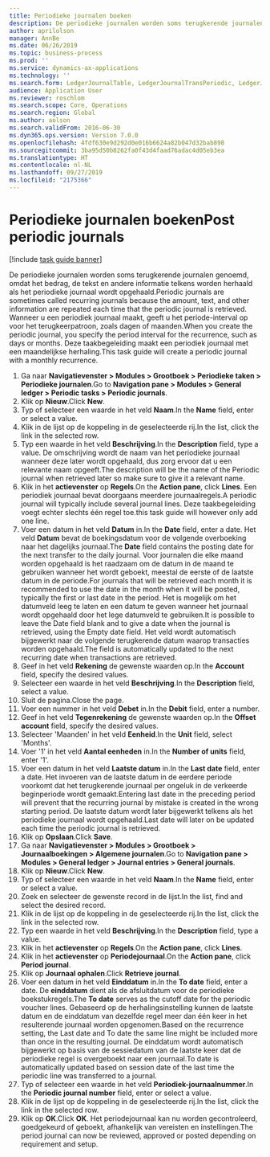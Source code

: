 ```yaml
---
title: Periodieke journalen boeken
description: De periodieke journalen worden soms terugkerende journalen genoemd, omdat het bedrag, de tekst en andere informatie telkens worden herhaald als het periodieke journaal wordt opgehaald.
author: aprilolson
manager: AnnBe
ms.date: 06/26/2019
ms.topic: business-process
ms.prod: ''
ms.service: dynamics-ax-applications
ms.technology: ''
ms.search.form: LedgerJournalTable, LedgerJournalTransPeriodic, LedgerJournalTransDaily
audience: Application User
ms.reviewer: roschlom
ms.search.scope: Core, Operations
ms.search.region: Global
ms.author: aolson
ms.search.validFrom: 2016-06-30
ms.dyn365.ops.version: Version 7.0.0
ms.openlocfilehash: 4fdf630e9d292d0e016b6624a82b047d32bab898
ms.sourcegitcommit: 3ba95d50b8262fa0f43d4faad76adac4d05eb3ea
ms.translationtype: HT
ms.contentlocale: nl-NL
ms.lasthandoff: 09/27/2019
ms.locfileid: "2175366"
---
```

# <a name="post-periodic-journals"></a><span data-ttu-id="c86bf-103">Periodieke journalen boeken</span><span class="sxs-lookup"><span data-stu-id="c86bf-103">Post periodic journals</span></span>

[!include [task guide banner](../../includes/task-guide-banner.md)]

<span data-ttu-id="c86bf-104">De periodieke journalen worden soms terugkerende journalen genoemd, omdat het bedrag, de tekst en andere informatie telkens worden herhaald als het periodieke journaal wordt opgehaald.</span><span class="sxs-lookup"><span data-stu-id="c86bf-104">Periodic journals are sometimes called recurring journals because the amount, text, and other information are repeated each time that the periodic journal is retrieved.</span></span> <span data-ttu-id="c86bf-105">Wanneer u een periodiek journaal maakt, geeft u het periode-interval op voor het terugkeerpatroon, zoals dagen of maanden.</span><span class="sxs-lookup"><span data-stu-id="c86bf-105">When you create the periodic journal, you specify the period interval for the recurrence, such as days or months.</span></span> <span data-ttu-id="c86bf-106">Deze taakbegeleiding maakt een periodiek journaal met een maandelijkse herhaling.</span><span class="sxs-lookup"><span data-stu-id="c86bf-106">This task guide will create a periodic journal with a monthly recurrence.</span></span>

1. <span data-ttu-id="c86bf-107">Ga naar **Navigatievenster > Modules > Grootboek > Periodieke taken > Periodieke journalen**.</span><span class="sxs-lookup"><span data-stu-id="c86bf-107">Go to **Navigation pane > Modules > General ledger > Periodic tasks > Periodic journals**.</span></span>
2. <span data-ttu-id="c86bf-108">Klik op **Nieuw**.</span><span class="sxs-lookup"><span data-stu-id="c86bf-108">Click **New**.</span></span>
3. <span data-ttu-id="c86bf-109">Typ of selecteer een waarde in het veld **Naam**.</span><span class="sxs-lookup"><span data-stu-id="c86bf-109">In the **Name** field, enter or select a value.</span></span>
4. <span data-ttu-id="c86bf-110">Klik in de lijst op de koppeling in de geselecteerde rij.</span><span class="sxs-lookup"><span data-stu-id="c86bf-110">In the list, click the link in the selected row.</span></span>
5. <span data-ttu-id="c86bf-111">Typ een waarde in het veld **Beschrijving**.</span><span class="sxs-lookup"><span data-stu-id="c86bf-111">In the **Description** field, type a value.</span></span> <span data-ttu-id="c86bf-112">De omschrijving wordt de naam van het periodieke journaal wanneer deze later wordt opgehaald, dus zorg ervoor dat u een relevante naam opgeeft.</span><span class="sxs-lookup"><span data-stu-id="c86bf-112">The description will be the name of the Periodic journal when retrieved later so make sure to give it a relevant name.</span></span>
6. <span data-ttu-id="c86bf-113">Klik in het **actievenster** op **Regels**.</span><span class="sxs-lookup"><span data-stu-id="c86bf-113">On the **Action pane**, click **Lines**.</span></span> <span data-ttu-id="c86bf-114">Een periodiek journaal bevat doorgaans meerdere journaalregels.</span><span class="sxs-lookup"><span data-stu-id="c86bf-114">A periodic journal will typically include several journal lines.</span></span> <span data-ttu-id="c86bf-115">Deze taakbegeleiding voegt echter slechts één regel toe.</span><span class="sxs-lookup"><span data-stu-id="c86bf-115">this task guide will however only add one line.</span></span>
7. <span data-ttu-id="c86bf-116">Voer een datum in het veld **Datum** in.</span><span class="sxs-lookup"><span data-stu-id="c86bf-116">In the **Date** field, enter a date.</span></span> <span data-ttu-id="c86bf-117">Het veld **Datum** bevat de boekingsdatum voor de volgende overboeking naar het dagelijks journaal.</span><span class="sxs-lookup"><span data-stu-id="c86bf-117">The **Date** field contains the posting date for the next transfer to the daily journal.</span></span> <span data-ttu-id="c86bf-118">Voor journalen die elke maand worden opgehaald is het raadzaam om de datum in de maand te gebruiken wanneer het wordt geboekt, meestal de eerste of de laatste datum in de periode.</span><span class="sxs-lookup"><span data-stu-id="c86bf-118">For journals that will be retrieved each month it is recommended to use the date in the month when it will be posted, typically the first or last date in the period.</span></span> <span data-ttu-id="c86bf-119">Het is mogelijk om het datumveld leeg te laten en een datum te geven wanneer het journaal wordt opgehaald door het lege datumveld te gebruiken.</span><span class="sxs-lookup"><span data-stu-id="c86bf-119">It is possible to leave the Date field blank and to give a date when the journal is retrieved, using the Empty date field.</span></span> <span data-ttu-id="c86bf-120">Het veld wordt automatisch bijgewerkt naar de volgende terugkerende datum waarop transacties worden opgehaald.</span><span class="sxs-lookup"><span data-stu-id="c86bf-120">The field is automatically updated to the next recurring date when transactions are retrieved.</span></span> 
8. <span data-ttu-id="c86bf-121">Geef in het veld **Rekening** de gewenste waarden op.</span><span class="sxs-lookup"><span data-stu-id="c86bf-121">In the **Account** field, specify the desired values.</span></span>
9. <span data-ttu-id="c86bf-122">Selecteer een waarde in het veld **Beschrijving**.</span><span class="sxs-lookup"><span data-stu-id="c86bf-122">In the **Description** field, select a value.</span></span>
10. <span data-ttu-id="c86bf-123">Sluit de pagina.</span><span class="sxs-lookup"><span data-stu-id="c86bf-123">Close the page.</span></span>
11. <span data-ttu-id="c86bf-124">Voer een nummer in het veld **Debet** in.</span><span class="sxs-lookup"><span data-stu-id="c86bf-124">In the **Debit** field, enter a number.</span></span>
12. <span data-ttu-id="c86bf-125">Geef in het veld **Tegenrekening** de gewenste waarden op.</span><span class="sxs-lookup"><span data-stu-id="c86bf-125">In the **Offset account** field, specify the desired values.</span></span>
13. <span data-ttu-id="c86bf-126">Selecteer 'Maanden' in het veld **Eenheid**.</span><span class="sxs-lookup"><span data-stu-id="c86bf-126">In the **Unit** field, select 'Months'.</span></span>
14. <span data-ttu-id="c86bf-127">Voer '1' in het veld **Aantal eenheden** in.</span><span class="sxs-lookup"><span data-stu-id="c86bf-127">In the **Number of units** field, enter '1'.</span></span>
15. <span data-ttu-id="c86bf-128">Voer een datum in het veld **Laatste datum** in.</span><span class="sxs-lookup"><span data-stu-id="c86bf-128">In the **Last date** field, enter a date.</span></span> <span data-ttu-id="c86bf-129">Het invoeren van de laatste datum in de eerdere periode voorkomt dat het terugkerende journaal per ongeluk in de verkeerde beginperiode wordt gemaakt.</span><span class="sxs-lookup"><span data-stu-id="c86bf-129">Entering last date in the preceding period will prevent that the recurring journal by mistake is created in the wrong starting period.</span></span> <span data-ttu-id="c86bf-130">De laatste datum wordt later bijgewerkt telkens als het periodieke journaal wordt opgehaald.</span><span class="sxs-lookup"><span data-stu-id="c86bf-130">Last date will later on be updated each time the periodic journal is retrieved.</span></span> 
16. <span data-ttu-id="c86bf-131">Klik op **Opslaan**.</span><span class="sxs-lookup"><span data-stu-id="c86bf-131">Click **Save**.</span></span>
17. <span data-ttu-id="c86bf-132">Ga naar **Navigatievenster > Modules > Grootboek > Journaalboekingen > Algemene journalen**.</span><span class="sxs-lookup"><span data-stu-id="c86bf-132">Go to **Navigation pane > Modules > General ledger > Journal entries > General journals**.</span></span>
18. <span data-ttu-id="c86bf-133">Klik op **Nieuw**.</span><span class="sxs-lookup"><span data-stu-id="c86bf-133">Click **New**.</span></span>
19. <span data-ttu-id="c86bf-134">Typ of selecteer een waarde in het veld **Naam**.</span><span class="sxs-lookup"><span data-stu-id="c86bf-134">In the **Name** field, enter or select a value.</span></span>
20. <span data-ttu-id="c86bf-135">Zoek en selecteer de gewenste record in de lijst.</span><span class="sxs-lookup"><span data-stu-id="c86bf-135">In the list, find and select the desired record.</span></span>
21. <span data-ttu-id="c86bf-136">Klik in de lijst op de koppeling in de geselecteerde rij.</span><span class="sxs-lookup"><span data-stu-id="c86bf-136">In the list, click the link in the selected row.</span></span>
22. <span data-ttu-id="c86bf-137">Typ een waarde in het veld **Beschrijving**.</span><span class="sxs-lookup"><span data-stu-id="c86bf-137">In the **Description** field, type a value.</span></span>
23. <span data-ttu-id="c86bf-138">Klik in het **actievenster** op **Regels**.</span><span class="sxs-lookup"><span data-stu-id="c86bf-138">On the **Action pane**, click **Lines**.</span></span>
24. <span data-ttu-id="c86bf-139">Klik in het **actievenster** op **Periodejournaal**.</span><span class="sxs-lookup"><span data-stu-id="c86bf-139">On the **Action pane**, click **Period journal**.</span></span>
25. <span data-ttu-id="c86bf-140">Klik op **Journaal ophalen**.</span><span class="sxs-lookup"><span data-stu-id="c86bf-140">Click **Retrieve journal**.</span></span>
26. <span data-ttu-id="c86bf-141">Voer een datum in het veld **Einddatum** in.</span><span class="sxs-lookup"><span data-stu-id="c86bf-141">In the **To date** field, enter a date.</span></span> <span data-ttu-id="c86bf-142">De **einddatum** dient als de afsluitdatum voor de periodieke boekstukregels.</span><span class="sxs-lookup"><span data-stu-id="c86bf-142">The **To date** serves as the cutoff date for the periodic voucher lines.</span></span> <span data-ttu-id="c86bf-143">Gebaseerd op de herhalingsinstelling kunnen de laatste datum en de einddatum van dezelfde regel meer dan één keer in het resulterende journaal worden opgenomen.</span><span class="sxs-lookup"><span data-stu-id="c86bf-143">Based on the recurrence setting, the Last date and To date the same line might be included more than once in the resulting journal.</span></span> <span data-ttu-id="c86bf-144">De einddatum wordt automatisch bijgewerkt op basis van de sessiedatum van de laatste keer dat de periodieke regel is overgeboekt naar een journaal.</span><span class="sxs-lookup"><span data-stu-id="c86bf-144">To date is automatically updated based on  session date of the last time the periodic line was transferred to a journal.</span></span> 
27. <span data-ttu-id="c86bf-145">Typ of selecteer een waarde in het veld **Periodiek-journaalnummer**.</span><span class="sxs-lookup"><span data-stu-id="c86bf-145">In the **Periodic journal number** field, enter or select a value.</span></span>
28. <span data-ttu-id="c86bf-146">Klik in de lijst op de koppeling in de geselecteerde rij.</span><span class="sxs-lookup"><span data-stu-id="c86bf-146">In the list, click the link in the selected row.</span></span>
29. <span data-ttu-id="c86bf-147">Klik op **OK**.</span><span class="sxs-lookup"><span data-stu-id="c86bf-147">Click **OK**.</span></span> <span data-ttu-id="c86bf-148">Het periodejournaal kan nu worden gecontroleerd, goedgekeurd of geboekt, afhankelijk van vereisten en instellingen.</span><span class="sxs-lookup"><span data-stu-id="c86bf-148">The period journal can now be reviewed, approved or posted depending on requirement and setup.</span></span>   
